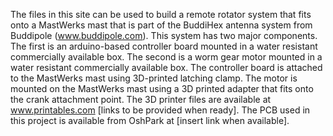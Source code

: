 The files in this site can be used to build a remote rotator system that fits onto a MastWerks mast that is part of the BuddiHex antenna system from Buddipole (www.buddipole.com).  This system has two major components. The first is an arduino-based controller board mounted in a water resistant commercially available box.  The second is a worm gear motor mounted in a water resistant commercially available box.  The controller board is attached to the MastWerks mast using 3D-printed latching clamp.  The motor is mounted on the MastWerks mast using a 3D printed adapter that fits onto the crank attachment point.  The 3D printer files are available at www.printables.com [links to be provided when ready].  The PCB used in this project is available from OshPark at [insert link when available].
